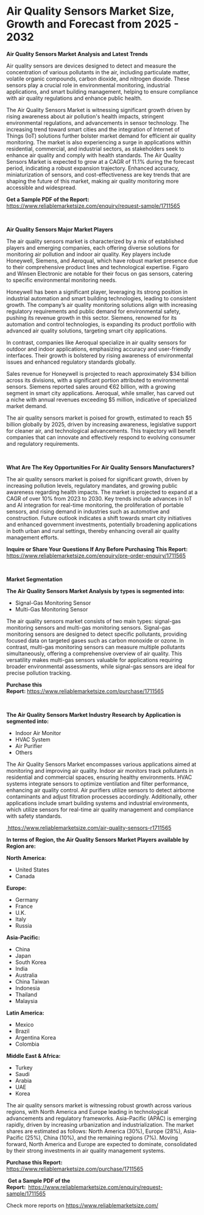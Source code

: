 <p><h1>Air Quality Sensors Market Size, Growth and Forecast from 2025 - 2032</h1></p><p><strong>Air Quality Sensors Market Analysis and Latest Trends</strong></p>
<p><p>Air quality sensors are devices designed to detect and measure the concentration of various pollutants in the air, including particulate matter, volatile organic compounds, carbon dioxide, and nitrogen dioxide. These sensors play a crucial role in environmental monitoring, industrial applications, and smart building management, helping to ensure compliance with air quality regulations and enhance public health.</p><p>The Air Quality Sensors Market is witnessing significant growth driven by rising awareness about air pollution's health impacts, stringent environmental regulations, and advancements in sensor technology. The increasing trend toward smart cities and the integration of Internet of Things (IoT) solutions further bolster market demand for efficient air quality monitoring. The market is also experiencing a surge in applications within residential, commercial, and industrial sectors, as stakeholders seek to enhance air quality and comply with health standards. The Air Quality Sensors Market is expected to grow at a CAGR of 11.1% during the forecast period, indicating a robust expansion trajectory. Enhanced accuracy, miniaturization of sensors, and cost-effectiveness are key trends that are shaping the future of this market, making air quality monitoring more accessible and widespread.</p></p>
<p><strong>Get a Sample PDF of the Report:&nbsp;</strong> <a href="https://www.reliablemarketsize.com/enquiry/request-sample/1711565?utm_campaign=2528&utm_medium=2&utm_source=Github&utm_content=ia&utm_term=27032025&utm_id=air-quality-sensors">https://www.reliablemarketsize.com/enquiry/request-sample/1711565</a></p>
<p>&nbsp;</p>
<p><strong>Air Quality Sensors Major Market Players</strong></p>
<p><p>The air quality sensors market is characterized by a mix of established players and emerging companies, each offering diverse solutions for monitoring air pollution and indoor air quality. Key players include Honeywell, Siemens, and Aeroqual, which have robust market presence due to their comprehensive product lines and technological expertise. Figaro and Winsen Electronic are notable for their focus on gas sensors, catering to specific environmental monitoring needs.</p><p>Honeywell has been a significant player, leveraging its strong position in industrial automation and smart building technologies, leading to consistent growth. The company’s air quality monitoring solutions align with increasing regulatory requirements and public demand for environmental safety, pushing its revenue growth in this sector. Siemens, renowned for its automation and control technologies, is expanding its product portfolio with advanced air quality solutions, targeting smart city applications.</p><p>In contrast, companies like Aeroqual specialize in air quality sensors for outdoor and indoor applications, emphasizing accuracy and user-friendly interfaces. Their growth is bolstered by rising awareness of environmental issues and enhanced regulatory standards globally.</p><p>Sales revenue for Honeywell is projected to reach approximately $34 billion across its divisions, with a significant portion attributed to environmental sensors. Siemens reported sales around €62 billion, with a growing segment in smart city applications. Aeroqual, while smaller, has carved out a niche with annual revenues exceeding $5 million, indicative of specialized market demand.</p><p>The air quality sensors market is poised for growth, estimated to reach $5 billion globally by 2025, driven by increasing awareness, legislative support for cleaner air, and technological advancements. This trajectory will benefit companies that can innovate and effectively respond to evolving consumer and regulatory requirements.</p></p>
<p>&nbsp;</p>
<p><strong>What Are The Key Opportunities For Air Quality Sensors Manufacturers?</strong></p>
<p><p>The air quality sensors market is poised for significant growth, driven by increasing pollution levels, regulatory mandates, and growing public awareness regarding health impacts. The market is projected to expand at a CAGR of over 10% from 2023 to 2030. Key trends include advances in IoT and AI integration for real-time monitoring, the proliferation of portable sensors, and rising demand in industries such as automotive and construction. Future outlook indicates a shift towards smart city initiatives and enhanced government investments, potentially broadening applications in both urban and rural settings, thereby enhancing overall air quality management efforts.</p></p>
<p><strong>Inquire or Share Your Questions If Any Before Purchasing This Report:</strong> <a href="https://www.reliablemarketsize.com/enquiry/pre-order-enquiry/1711565?utm_campaign=2528&utm_medium=2&utm_source=Github&utm_content=ia&utm_term=27032025&utm_id=air-quality-sensors">https://www.reliablemarketsize.com/enquiry/pre-order-enquiry/1711565</a></p>
<p>&nbsp;</p>
<p><strong>Market Segmentation</strong></p>
<p><strong>The Air Quality Sensors Market Analysis by types is segmented into:</strong></p>
<p><ul><li>Signal-Gas Monitoring Sensor</li><li>Multi-Gas Monitoring Sensor</li></ul></p>
<p><p>The air quality sensors market consists of two main types: signal-gas monitoring sensors and multi-gas monitoring sensors. Signal-gas monitoring sensors are designed to detect specific pollutants, providing focused data on targeted gases such as carbon monoxide or ozone. In contrast, multi-gas monitoring sensors can measure multiple pollutants simultaneously, offering a comprehensive overview of air quality. This versatility makes multi-gas sensors valuable for applications requiring broader environmental assessments, while signal-gas sensors are ideal for precise pollution tracking.</p></p>
<p><strong>Purchase this Report:&nbsp;</strong><a href="https://www.reliablemarketsize.com/purchase/1711565?utm_campaign=2528&utm_medium=2&utm_source=Github&utm_content=ia&utm_term=27032025&utm_id=air-quality-sensors">https://www.reliablemarketsize.com/purchase/1711565</a></p>
<p>&nbsp;</p>
<p><strong>The Air Quality Sensors Market Industry Research by Application is segmented into:</strong></p>
<p><ul><li>Indoor Air Monitor</li><li>HVAC System</li><li>Air Purifier</li><li>Others</li></ul></p>
<p><p>The Air Quality Sensors Market encompasses various applications aimed at monitoring and improving air quality. Indoor air monitors track pollutants in residential and commercial spaces, ensuring healthy environments. HVAC systems integrate sensors to optimize ventilation and filter performance, enhancing air quality control. Air purifiers utilize sensors to detect airborne contaminants and adjust filtration processes accordingly. Additionally, other applications include smart building systems and industrial environments, which utilize sensors for real-time air quality management and compliance with safety standards.</p></p>
<p><a href="https://www.reliablemarketsize.com/air-quality-sensors-r1711565?utm_campaign=2528&utm_medium=2&utm_source=Github&utm_content=ia&utm_term=27032025&utm_id=air-quality-sensors">&nbsp;https://www.reliablemarketsize.com/air-quality-sensors-r1711565</a></p>
<p><strong>In terms of Region, the Air Quality Sensors Market Players available by Region are:</strong></p>
<p>
    <p> <strong> North America: </strong>
        <ul>
            <li>United States</li>
            <li>Canada</li>
        </ul>
        </p> 
    <p> <strong> Europe: </strong>
        <ul>
            <li>Germany</li>
            <li>France</li>
            <li>U.K.</li>
            <li>Italy</li>
            <li>Russia</li>
        </ul>
        </p> 
    <p> <strong> Asia-Pacific: </strong>
        <ul>
            <li>China</li>
            <li>Japan</li>
            <li>South Korea</li>
            <li>India</li>
            <li>Australia</li>
            <li>China Taiwan</li>
            <li>Indonesia</li>
            <li>Thailand</li>
            <li>Malaysia</li>
        </ul>
        </p> 
    <p> <strong> Latin America: </strong>
        <ul>
            <li>Mexico</li>
            <li>Brazil</li>
            <li>Argentina Korea</li>
            <li>Colombia</li>
        </ul>
        </p> 
    <p> <strong> Middle East & Africa: </strong>
        <ul>
            <li>Turkey</li>
            <li>Saudi</li>
            <li>Arabia</li>
            <li>UAE</li>
            <li>Korea</li>
        </ul>
    </p>
    </p>
<p><p>The air quality sensors market is witnessing robust growth across various regions, with North America and Europe leading in technological advancements and regulatory frameworks. Asia-Pacific (APAC) is emerging rapidly, driven by increasing urbanization and industrialization. The market shares are estimated as follows: North America (30%), Europe (28%), Asia-Pacific (25%), China (10%), and the remaining regions (7%). Moving forward, North America and Europe are expected to dominate, consolidated by their strong investments in air quality management systems.</p></p>
<p><strong>Purchase this Report: </strong><a href="https://www.reliablemarketsize.com/purchase/1711565?utm_campaign=2528&utm_medium=2&utm_source=Github&utm_content=ia&utm_term=27032025&utm_id=air-quality-sensors">https://www.reliablemarketsize.com/purchase/1711565</a></p>
<p>&nbsp;<strong>Get a Sample PDF of the Report:&nbsp;&nbsp;</strong><a href="https://www.reliablemarketsize.com/enquiry/request-sample/1711565?utm_campaign=2528&utm_medium=2&utm_source=Github&utm_content=ia&utm_term=27032025&utm_id=air-quality-sensors">https://www.reliablemarketsize.com/enquiry/request-sample/1711565</a></p>
<p><strong></strong></p>
<p>Check more reports on <a href="https://www.reliablemarketsize.com/?utm_campaign=2528&utm_medium=2&utm_source=Github&utm_content=ia&utm_term=27032025&utm_id=air-quality-sensors">https://www.reliablemarketsize.com/</a></p>